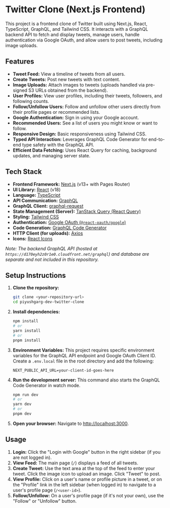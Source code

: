 # Twitter Clone (Next.js Frontend)

This project is a frontend clone of Twitter built using Next.js, React, TypeScript, GraphQL, and Tailwind CSS. It interacts with a GraphQL backend API to fetch and display tweets, manage users, handle authentication via Google OAuth, and allow users to post tweets, including image uploads.

## Features

- **Tweet Feed:** View a timeline of tweets from all users.
- **Create Tweets:** Post new tweets with text content.
- **Image Uploads:** Attach images to tweets (uploads handled via pre-signed S3 URLs obtained from the backend).
- **User Profiles:** View user profiles, including their tweets, followers, and following counts.
- **Follow/Unfollow Users:** Follow and unfollow other users directly from their profile pages or recommended lists.
- **Google Authentication:** Sign in using your Google account.
- **Recommended Users:** See a list of users you might know or want to follow.
- **Responsive Design:** Basic responsiveness using Tailwind CSS.
- **Typed API Interaction:** Leverages GraphQL Code Generator for end-to-end type safety with the GraphQL API.
- **Efficient Data Fetching:** Uses React Query for caching, background updates, and managing server state.

## Tech Stack

- **Frontend Framework:** [Next.js](https://nextjs.org/) (v13+ with Pages Router)
- **UI Library:** [React](https://reactjs.org/) (v18)
- **Language:** [TypeScript](https://www.typescriptlang.org/)
- **API Communication:** [GraphQL](https://graphql.org/)
- **GraphQL Client:** [graphql-request](https://github.com/prisma-labs/graphql-request)
- **State Management (Server):** [TanStack Query (React Query)](https://tanstack.com/query/v4)
- **Styling:** [Tailwind CSS](https://tailwindcss.com/)
- **Authentication:** [Google OAuth (`@react-oauth/google`)](https://github.com/MomenSherif/react-oauth)
- **Code Generation:** [GraphQL Code Generator](https://the-guild.dev/graphql/codegen)
- **HTTP Client (for uploads):** [Axios](https://axios-http.com/)
- **Icons:** [React Icons](https://react-icons.github.io/react-icons/)

_Note: The backend GraphQL API (hosted at `https://d170eyh2z0r1e0.cloudfront.net/graphql`) and database are separate and not included in this repository._

## Setup Instructions

1.  **Clone the repository:**

    ```bash
    git clone <your-repository-url>
    cd piyushgarg-dev-twitter-clone
    ```

2.  **Install dependencies:**

    ```bash
    npm install
    # or
    yarn install
    # or
    pnpm install
    ```

3.  **Environment Variables:**
    This project requires specific environment variables for the GraphQL API endpoint and Google OAuth Client ID. Create a `.env.local` file in the root directory and add the following:

    ```env
    NEXT_PUBLIC_API_URL=your-client-id-goes-here
    ```

4.  **Run the development server:**
    This command also starts the GraphQL Code Generator in watch mode.

    ```bash
    npm run dev
    # or
    yarn dev
    # or
    pnpm dev
    ```

5.  **Open your browser:**
    Navigate to [http://localhost:3000](http://localhost:3000).

## Usage

1.  **Login:** Click the "Login with Google" button in the right sidebar (if you are not logged in).
2.  **View Feed:** The main page (`/`) displays a feed of all tweets.
3.  **Create Tweet:** Use the text area at the top of the feed to enter your tweet. Click the image icon to upload an image. Click "Tweet" to post.
4.  **View Profile:** Click on a user's name or profile picture in a tweet, or on the "Profile" link in the left sidebar (when logged in) to navigate to a user's profile page (`/<user-id>`).
5.  **Follow/Unfollow:** On a user's profile page (if it's not your own), use the "Follow" or "Unfollow" button.
